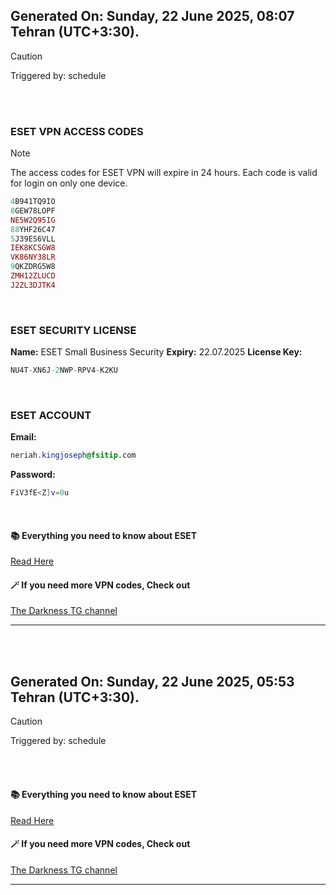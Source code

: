 ## Generated On: Sunday, 22 June 2025, 08:07 Tehran (UTC+3:30).

> [!CAUTION]
> Triggered by: schedule

<br><br>

### ESET VPN ACCESS CODES

> [!NOTE]
> The access codes for ESET VPN will expire in 24 hours.
> Each code is valid for login on only one device.

```ruby
4B941TQ9IO
8GEW78LOPF
NE5W2Q95IG
88YHF26C47
5J39ES6VLL
IEK8KCSGW8
VK86NY38LR
9QKZDRG5W8
ZMH12ZLUCD
J2ZL3DJTK4
```

<br>

### ESET SECURITY LICENSE

**Name:** ESET Small Business Security
**Expiry:** 22.07.2025
**License Key:**

```POV-Ray SDL
NU4T-XN6J-2NWP-RPV4-K2KU
```

<br>

### ESET ACCOUNT

**Email:**

```CSS
neriah.kingjoseph@fsitip.com
```

**Password:**

```POV-Ray SDL
FiV3fE<Z]v=0u
```

<br>

#### 📚 Everything you need to know about ESET

[Read Here](https://t.me/F_NiREvil/2113)

#### 🪄 If you need more VPN codes, Check out

[The Darkness TG channel](https://t.me/Eset_key_trial)

---

<br><br>

## Generated On: Sunday, 22 June 2025, 05:53 Tehran (UTC+3:30).

> [!CAUTION]
> Triggered by: schedule

<br><br>

#### 📚 Everything you need to know about ESET

[Read Here](https://t.me/F_NiREvil/2113)

#### 🪄 If you need more VPN codes, Check out

[The Darkness TG channel](https://t.me/Eset_key_trial)

---

<br><br>

